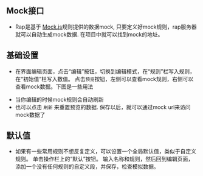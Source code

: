 ## Mock接口
- Rap是基于 [Mock.js](http://mockjs.com/examples.html)规则提供的数据mock, 只要定义好mock规则，rap服务器就可以自动生成mock数据. 在项目中就可以找到mock的地址。

<code src="./component/mock_path_zh.tsx" inline=true></code>

## 基础设置
- 在界面编辑页面，点击“编辑”按钮，切换到编辑模式，在“规则”栏写入规则，在“初始值”栏写入数值。 点击`预览`按钮，左侧可以查看mock规则，右侧可以查看mock数据。下图是一些用法

<code src="./component/usages_zh.tsx" inline=true></code>

- 当你编辑的时候mock规则会自动刷新
- 也可以点击 `刷新` 来重置预览的数据. 保存以后，就可以通过mock url来访问mock数据了

<code src="./component/data_mock_zh.tsx" inline=true></code>
## 默认值

- 如果有一些常用规则不想反复定义，可以设置一个全局默认值，类似于自定义规则。 单击操作栏上的“默认”按钮。
输入名称和规则，然后回到编辑页面，添加一个没有任何规则的自定义段，并保存，检查模拟数据。

<code src="./component/default_zh.tsx" inline=true></code>

<code src="./component/setting_zh.tsx" inline=true></code>

<code src="./component/project_zh.tsx" inline=true></code>

<code src="./component/request_zh.tsx" inline=true></code>



